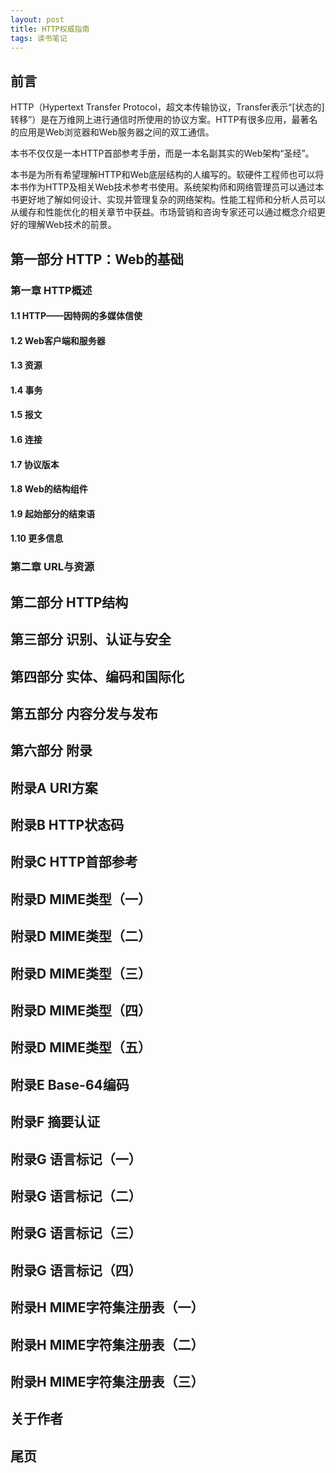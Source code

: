 ```yaml
---
layout: post
title: HTTP权威指南
tags: 读书笔记
---
```


## 前言

HTTP（Hypertext Transfer Protocol，超文本传输协议，Transfer表示“[状态的]转移”）是在万维网上进行通信时所使用的协议方案。HTTP有很多应用，最著名的应用是Web浏览器和Web服务器之间的双工通信。

本书不仅仅是一本HTTP首部参考手册，而是一本名副其实的Web架构“圣经”。

本书是为所有希望理解HTTP和Web底层结构的人编写的。软硬件工程师也可以将本书作为HTTP及相关Web技术参考书使用。系统架构师和网络管理员可以通过本书更好地了解如何设计、实现并管理复杂的网络架构。性能工程师和分析人员可以从缓存和性能优化的相关章节中获益。市场营销和咨询专家还可以通过概念介绍更好的理解Web技术的前景。

## 第一部分 HTTP：Web的基础

### 第一章 HTTP概述

#### 1.1 HTTP——因特网的多媒体信使

#### 1.2 Web客户端和服务器

#### 1.3 资源

#### 1.4 事务

#### 1.5 报文

#### 1.6 连接

#### 1.7 协议版本

#### 1.8 Web的结构组件

#### 1.9 起始部分的结束语

#### 1.10 更多信息

### 第二章 URL与资源

## 第二部分 HTTP结构

## 第三部分 识别、认证与安全

## 第四部分 实体、编码和国际化

## 第五部分 内容分发与发布

## 第六部分 附录

## 附录A URI方案

## 附录B HTTP状态码

## 附录C HTTP首部参考

## 附录D MIME类型（一）

## 附录D MIME类型（二）

## 附录D MIME类型（三）

## 附录D MIME类型（四）

## 附录D MIME类型（五）

## 附录E Base-64编码

## 附录F 摘要认证

## 附录G 语言标记（一）

## 附录G 语言标记（二）

## 附录G 语言标记（三）

## 附录G 语言标记（四）

## 附录H MIME字符集注册表（一）

## 附录H MIME字符集注册表（二）

## 附录H MIME字符集注册表（三）

## 关于作者

## 尾页
